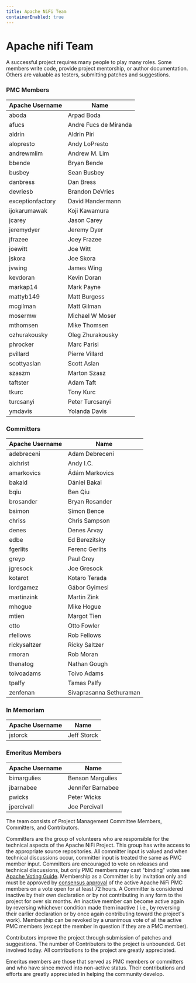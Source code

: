 ```yaml
---
title: Apache NiFi Team
containerEnabled: true
---
```


# Apache <span class="ni">ni</span><span class="fi">fi</span> Team

A successful project requires many people to play many roles. Some members write code, provide project mentorship,
or author documentation. Others are valuable as testers, submitting patches and suggestions.

### PMC Members

| Apache Username  | Name                  |
|------------------|-----------------------|
| aboda            | Arpad Boda            |
| afucs            | Andre Fucs de Miranda |
| aldrin           | Aldrin Piri           |
| alopresto        | Andy LoPresto         |
| andrewmlim       | Andrew M. Lim         |
| bbende           | Bryan Bende           |
| busbey           | Sean Busbey           |
| danbress         | Dan Bress             |
| devriesb         | Brandon DeVries       |
| exceptionfactory | David Handermann      |
| ijokarumawak     | Koji Kawamura         |
| jcarey           | Jason Carey           |
| jeremydyer       | Jeremy Dyer           |
| jfrazee          | Joey Frazee           |
| joewitt          | Joe Witt              |
| jskora           | Joe Skora             |
| jvwing           | James Wing            |
| kevdoran         | Kevin Doran           |
| markap14         | Mark Payne            |
| mattyb149        | Matt Burgess          |
| mcgilman         | Matt Gilman           |
| mosermw          | Michael W Moser       |
| mthomsen         | Mike Thomsen          |
| ozhurakousky     | Oleg Zhurakousky      |
| phrocker         | Marc Parisi           |
| pvillard         | Pierre Villard        |
| scottyaslan      | Scott Aslan           |
| szaszm           | Marton Szasz          |
| taftster         | Adam Taft             |
| tkurc            | Tony Kurc             |
| turcsanyi        | Peter Turcsanyi       |
| ymdavis          | Yolanda Davis         |

### Committers

| Apache Username | Name                    |
|-----------------|-------------------------|
| adebreceni      | Adam Debreceni          |
| aichrist        | Andy I.C.               |
| amarkovics      | Ádám Markovics          |
| bakaid          | Dániel Bakai            |
| bqiu            | Ben Qiu                 |
| brosander       | Bryan Rosander          |
| bsimon          | Simon Bence             |
| chriss          | Chris Sampson           |
| denes           | Denes Arvay             |
| edbe            | Ed Berezitsky           |
| fgerlits        | Ferenc Gerlits          |
| greyp           | Paul Grey               |
| jgresock        | Joe Gresock             |
| kotarot         | Kotaro Terada           |
| lordgamez       | Gábor Gyimesi           |
| martinzink      | Martin Zink             |
| mhogue          | Mike Hogue              |
| mtien           | Margot Tien             |
| otto            | Otto Fowler             |
| rfellows        | Rob Fellows             |
| rickysaltzer    | Ricky Saltzer           |
| rmoran          | Rob Moran               |
| thenatog        | Nathan Gough            |
| toivoadams      | Toivo Adams             |
| tpalfy          | Tamas Palfy             |
| zenfenan        | Sivaprasanna Sethuraman |

### In Memoriam

| Apache Username | Name        |
|-----------------|-------------|
| jstorck         | Jeff Storck |

### Emeritus Members

| Apache Username | Name              |
|-----------------|-------------------|
| bimargulies     | Benson Margulies  |
| jbarnabee       | Jennifer Barnabee |
| pwicks          | Peter Wicks       |
| jpercivall      | Joe Percivall     |

The team consists of Project Management Committee Members, Committers, and Contributors.

Committers are the group of volunteers who are responsible for the technical aspects of the Apache NiFi Project.
This group has write access to the appropriate source repositories. All committer input is valued and when technical
discussions occur, committer input is treated the same as PMC member input. Committers are encouraged to vote on
releases and technical discussions, but only PMC members may cast "binding" votes
see [Apache Voting Guide](https://www.apache.org/foundation/voting.html#binding-votes).
Membership as a Committer is by invitation only and must be approved by
[consensus approval](https://www.apache.org/foundation/glossary.html#ConsensusApproval) of the active Apache
NiFi PMC members on a vote open for at least 72 hours. A Committer is considered inactive by their own declaration or by
not contributing in any form to the project for over six months. An inactive member can become active again by reversing
whichever condition made them inactive ( i.e., by reversing their earlier declaration or by once again contributing
toward the project's work). Membership can be revoked by a unanimous vote of all the active PMC members (except the
member in question if they are a PMC member).

Contributors improve the project through submission of patches and suggestions. The number of Contributors to the
project is unbounded. Get involved today. All contributions to the project are greatly appreciated.

Emeritus members are those that served as PMC members or committers and who have since moved into non-active status.
Their contributions and efforts are greatly appreciated in helping the community develop.
